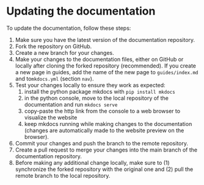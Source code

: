 # Updating the documentation

To update the documentation, follow these steps:

1. Make sure you have the latest version of the documentation repository.
2. Fork the repository on GitHub.
3. Create a new branch for your changes.
4. Make your changes to the documentation files, either on GitHub or locally after cloning the forked repository (recommended). If you create a new page in guides, add the name of the new page to `guides/index.md` and to`mkdocs.yml` (section `nav`).
5. Test your changes locally to ensure they work as expected: 
    1. install the python package mkdocs with `pip install mkdocs`
    2. in the python console, move to the local repository of the documentation and run `mkdocs serve`
    3. copy-paste the http link from the console to a web browser to visualize the website
    4. keep mkdocs running while making changes to the documentation (changes are automatically made to the website preview on the browser).
6. Commit your changes and push the branch to the remote repository.
7. Create a pull request to merge your changes into the main branch of the documentation repository.
8. Before making any additional change locally, make sure to (1) synchronize the forked repository with the original one and (2) pull the remote branch to the local repository. 
